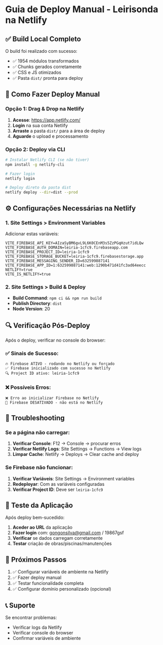 # Guia de Deploy Manual - Leirisonda na Netlify

## ✅ Build Local Completo

O build foi realizado com sucesso:

- ✅ 1954 módulos transformados
- ✅ Chunks gerados corretamente
- ✅ CSS e JS otimizados
- ✅ Pasta `dist/` pronta para deploy

## 🚀 Como Fazer Deploy Manual

### Opção 1: Drag & Drop na Netlify

1. **Acesse**: https://app.netlify.com/
2. **Login** na sua conta Netlify
3. **Arraste** a pasta `dist/` para a área de deploy
4. **Aguarde** o upload e processamento

### Opção 2: Deploy via CLI

```bash
# Instalar Netlify CLI (se não tiver)
npm install -g netlify-cli

# Fazer login
netlify login

# Deploy direto da pasta dist
netlify deploy --dir=dist --prod
```

## ⚙️ Configurações Necessárias na Netlify

### 1. Site Settings > Environment Variables

Adicionar estas variáveis:

```
VITE_FIREBASE_API_KEY=AIzaSyBM6gvL9L6K0CEnM3s5ZzPGqHzut7idLQw
VITE_FIREBASE_AUTH_DOMAIN=leiria-1cfc9.firebaseapp.com
VITE_FIREBASE_PROJECT_ID=leiria-1cfc9
VITE_FIREBASE_STORAGE_BUCKET=leiria-1cfc9.firebasestorage.app
VITE_FIREBASE_MESSAGING_SENDER_ID=632599887141
VITE_FIREBASE_APP_ID=1:632599887141:web:1290b471d41fc3ad64eecc
NETLIFY=true
VITE_IS_NETLIFY=true
```

### 2. Site Settings > Build & Deploy

- **Build Command**: `npm ci && npm run build`
- **Publish Directory**: `dist`
- **Node Version**: 20

## 🔍 Verificação Pós-Deploy

Após o deploy, verificar no console do browser:

### ✅ Sinais de Sucesso:

```
🔥 Firebase ATIVO - rodando no Netlify ou forçado
✅ Firebase inicializado com sucesso no Netlify
🔍 Project ID ativo: leiria-1cfc9
```

### ❌ Possíveis Erros:

```
❌ Erro ao inicializar Firebase no Netlify
🚫 Firebase DESATIVADO - não está no Netlify
```

## 🐛 Troubleshooting

### Se a página não carregar:

1. **Verificar Console**: F12 → Console → procurar erros
2. **Verificar Netlify Logs**: Site Settings → Functions → View logs
3. **Limpar Cache**: Netlify → Deploys → Clear cache and deploy

### Se Firebase não funcionar:

1. **Verificar Variáveis**: Site Settings → Environment variables
2. **Redeployar**: Com as variáveis configuradas
3. **Verificar Project ID**: Deve ser `leiria-1cfc9`

## 📱 Teste da Aplicação

Após deploy bem-sucedido:

1. **Aceder ao URL** da aplicação
2. **Fazer login** com: gongonsilva@gmail.com / 19867gsf
3. **Verificar** se dados carregam corretamente
4. **Testar** criação de obras/piscinas/manutenções

## 🎯 Próximos Passos

1. ✅ Configurar variáveis de ambiente na Netlify
2. ✅ Fazer deploy manual
3. ✅ Testar funcionalidade completa
4. ✅ Configurar domínio personalizado (opcional)

## 📞 Suporte

Se encontrar problemas:

- Verificar logs da Netlify
- Verificar console do browser
- Confirmar variáveis de ambiente
